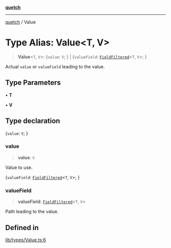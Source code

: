 [**quetch**](../README.md)

***

[quetch](../README.md) / Value

# Type Alias: Value\<T, V\>

> **Value**\<`T`, `V`\>: \{`value`: `V`; \} \| \{`valueField`: [`FieldFiltered`](FieldFiltered.md)\<`T`, `V`\>; \}

Actual `value` or `valueField` leading to the value.

## Type Parameters

• **T**

• **V**

## Type declaration

\{`value`: `V`; \}

### value

> **value**: `V`

Value to use.

\{`valueField`: [`FieldFiltered`](FieldFiltered.md)\<`T`, `V`\>; \}

### valueField

> **valueField**: [`FieldFiltered`](FieldFiltered.md)\<`T`, `V`\>

Path leading to the value.

## Defined in

[lib/types/Value.ts:6](https://github.com/nevoland/quetch/blob/5d54d23c7450a0f85309e15fdf3a25ea832b3452/lib/types/Value.ts#L6)
